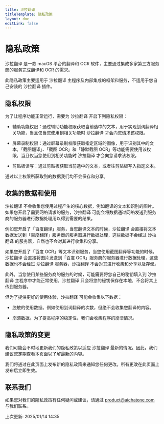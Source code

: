 ```yaml
---
title: 沙拉翻译
titleTemplate: 隐私政策
layout: doc
editLink: false
---
```


# 隐私政策

沙拉翻译 是一款 macOS 平台的翻译和 OCR 软件，主要通过集成多家第三方服务商的服务完成翻译和 OCR 的需求。

此隐私政策主要适用于 沙拉翻译 主程序及内部集成的框架和服务，不适用于您自己安装的 沙拉翻译 插件。

## 隐私权限

为了让程序功能正常运行，需要为 沙拉翻译 开启下列隐私权限：

- 辅助功能权限：通过辅助功能权限获取当前选中的文本，用于实现划词翻译相关功能，当且仅当您使用到相关功能时 沙拉翻译 才会向您请求该权限。

- 屏幕录制权限：通过屏幕录制权限获取指定区域的图像，用于识别其中的文本，「截图翻译」、「截图 OCR」和「静默截图 OCR」等功能需要使用该权限，当且仅当您使用到相关功能时 沙拉翻译 才会向您请求该权限。

- 剪贴板读写：通过剪贴板获取当前选中的文本，或者往剪贴板写入指定文本。

通过以上权限所获取到的数据我们均不会保存和分享。

## 收集的数据和使用

沙拉翻译 不会收集您使用过程产生的核心数据，例如翻译的文本和识别的图片。如果您开启了需要网络请求的服务，沙拉翻译 可能会将数据通过网络发送到服务商的服务器进行数据处理用以得到需要的结果。

例如您开启了「百度翻译」服务，当您翻译文本的时候，沙拉翻译 会直接将文本数据发送到「百度翻译」服务商的服务器进行数据处理，这些数据不会经过 沙拉翻译 的服务器，自然也不会对其进行收集和分享。

如果您开启了「百度 OCR」等文本识别服务，当您使用截图翻译等功能的时候，沙拉翻译 会直接将图片发送到「百度 OCR」服务商的服务器进行数据处理，这些数据也不会经过 沙拉翻译 服务器，沙拉翻译 不会对其进行收集和分享以及存储。

此外，当您使用某些服务商的服务的时候，可能需要将您自己的秘钥填入到 沙拉翻译 主程序中才能正常使用，沙拉翻译 只会将您的秘钥保存在本地，不会将其上传到服务器。

但为了提供更好的使用体验，沙拉翻译 可能会收集以下数据：

- 脱敏的使用数据。例如使用划词翻译的次数，但绝不会收集您翻译的内容。

- 崩溃数据。为了提高程序的稳定性，我们会收集程序的崩溃情况。

## 隐私政策的变更

我们可能会不时地更新我们的隐私政策以适应 沙拉翻译 最新的情况。因此，我们建议您定期查看本页面以了解最新的内容。

我们将通过在此页面上发布新的隐私政策来通知您任何更改。所有更改在此页面上发布后立即生效。

## 联系我们

如果您对我们的隐私政策有任何疑问或建议，请通过 <a href="mailto:product@aichatone.com">product@aichatone.com</a> 与我们联系。

上次更新: 2025/01/14 14:35

